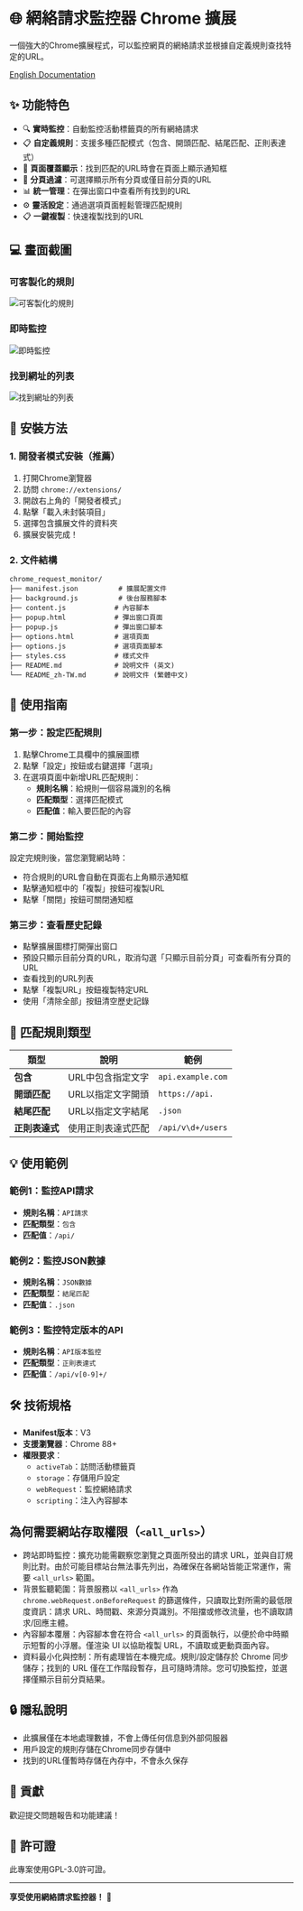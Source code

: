 # 🌐 網絡請求監控器 Chrome 擴展

一個強大的Chrome擴展程式，可以監控網頁的網絡請求並根據自定義規則查找特定的URL。

[English Documentation](README.md)

## ✨ 功能特色

- 🔍 **實時監控**：自動監控活動標籤頁的所有網絡請求
- 📋 **自定義規則**：支援多種匹配模式（包含、開頭匹配、結尾匹配、正則表達式）
- 📌 **頁面覆蓋顯示**：找到匹配的URL時會在頁面上顯示通知框
- 🎯 **分頁過濾**：可選擇顯示所有分頁或僅目前分頁的URL
- 📊 **統一管理**：在彈出窗口中查看所有找到的URL
- ⚙️ **靈活設定**：通過選項頁面輕鬆管理匹配規則
- 📋 **一鍵複製**：快速複製找到的URL

## 💻 畫面截圖

### 可客製化的規則
![可客製化的規則](screenshot/set-rules.png "可客製化的規則")

### 即時監控
![即時監控](screenshot/monitoring.png "即時監控")

### 找到網址的列表
![找到網址的列表](screenshot/found-urls.png "找到網址的列表")

## 🚀 安裝方法

### 1. 開發者模式安裝（推薦）

1. 打開Chrome瀏覽器
2. 訪問 `chrome://extensions/`
3. 開啟右上角的「開發者模式」
4. 點擊「載入未封裝項目」
5. 選擇包含擴展文件的資料夾
6. 擴展安裝完成！

### 2. 文件結構

```
chrome_request_monitor/
├── manifest.json          # 擴展配置文件
├── background.js          # 後台服務腳本
├── content.js            # 內容腳本
├── popup.html            # 彈出窗口頁面
├── popup.js              # 彈出窗口腳本
├── options.html          # 選項頁面
├── options.js            # 選項頁面腳本
├── styles.css            # 樣式文件
├── README.md             # 說明文件 (英文)
└── README_zh-TW.md       # 說明文件 (繁體中文)
```

## 📖 使用指南

### 第一步：設定匹配規則

1. 點擊Chrome工具欄中的擴展圖標
2. 點擊「設定」按鈕或右鍵選擇「選項」
3. 在選項頁面中新增URL匹配規則：
   - **規則名稱**：給規則一個容易識別的名稱
   - **匹配類型**：選擇匹配模式
   - **匹配值**：輸入要匹配的內容

### 第二步：開始監控

設定完規則後，當您瀏覽網站時：
- 符合規則的URL會自動在頁面右上角顯示通知框
- 點擊通知框中的「複製」按鈕可複製URL
- 點擊「關閉」按鈕可關閉通知框

### 第三步：查看歷史記錄

- 點擊擴展圖標打開彈出窗口
- 預設只顯示目前分頁的URL，取消勾選「只顯示目前分頁」可查看所有分頁的URL
- 查看找到的URL列表
- 點擊「複製URL」按鈕複製特定URL
- 使用「清除全部」按鈕清空歷史記錄

## 🔧 匹配規則類型

| 類型 | 說明 | 範例 |
|------|------|------|
| **包含** | URL中包含指定文字 | `api.example.com` |
| **開頭匹配** | URL以指定文字開頭 | `https://api.` |
| **結尾匹配** | URL以指定文字結尾 | `.json` |
| **正則表達式** | 使用正則表達式匹配 | `/api/v\d+/users` |

## 💡 使用範例

### 範例1：監控API請求
- **規則名稱**：`API請求`
- **匹配類型**：`包含`
- **匹配值**：`/api/`

### 範例2：監控JSON數據
- **規則名稱**：`JSON數據`
- **匹配類型**：`結尾匹配`
- **匹配值**：`.json`

### 範例3：監控特定版本的API
- **規則名稱**：`API版本監控`
- **匹配類型**：`正則表達式`
- **匹配值**：`/api/v[0-9]+/`

## 🛠️ 技術規格

- **Manifest版本**：V3
- **支援瀏覽器**：Chrome 88+
- **權限要求**：
  - `activeTab`：訪問活動標籤頁
  - `storage`：存儲用戶設定
  - `webRequest`：監控網絡請求
  - `scripting`：注入內容腳本

## 為何需要網站存取權限（`<all_urls>`）

- 跨站即時監控：擴充功能需觀察您瀏覽之頁面所發出的請求 URL，並與自訂規則比對。由於可能目標站台無法事先列出，為確保在各網站皆能正常運作，需要 `<all_urls>` 範圍。
- 背景監聽範圍：背景服務以 `<all_urls>` 作為 `chrome.webRequest.onBeforeRequest` 的篩選條件，只讀取比對所需的最低限度資訊：請求 URL、時間戳、來源分頁識別。不阻擋或修改流量，也不讀取請求/回應主體。
- 內容腳本覆層：內容腳本會在符合 `<all_urls>` 的頁面執行，以便於命中時顯示短暫的小浮層。僅渲染 UI 以協助複製 URL，不讀取或更動頁面內容。
- 資料最小化與控制：所有處理皆在本機完成。規則/設定儲存於 Chrome 同步儲存；找到的 URL 僅在工作階段暫存，且可隨時清除。您可切換監控，並選擇僅顯示目前分頁結果。

## 🔒 隱私說明

- 此擴展僅在本地處理數據，不會上傳任何信息到外部伺服器
- 用戶設定的規則存儲在Chrome同步存儲中
- 找到的URL僅暫時存儲在內存中，不會永久保存

## 🤝 貢獻

歡迎提交問題報告和功能建議！

## 📄 許可證

此專案使用GPL-3.0許可證。

---

**享受使用網絡請求監控器！** 🎉 